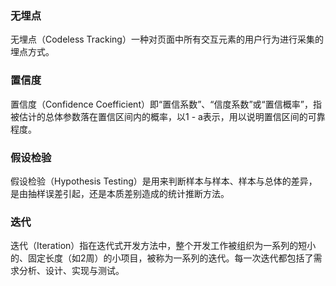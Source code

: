 ### 无埋点 
无埋点（Codeless Tracking）一种对页面中所有交互元素的用户行为进行采集的埋点方式。

### 置信度
置信度（Confidence Coefficient）即“置信系数”、“信度系数”或“置信概率”，指被估计的总体参数落在置信区间内的概率，以1 - a表示，用以说明置信区间的可靠程度。

### 假设检验
假设检验（Hypothesis Testing）是用来判断样本与样本、样本与总体的差异，是由抽样误差引起，还是本质差别造成的统计推断方法。

### 迭代
迭代（Iteration）指在迭代式开发方法中，整个开发工作被组织为一系列的短小的、固定长度（如2周）的小项目，被称为一系列的迭代。每一次迭代都包括了需求分析、设计、实现与测试。
